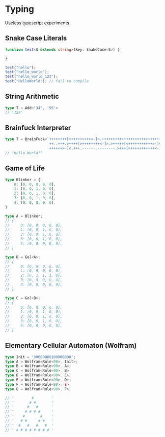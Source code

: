 # Typing

Useless typescript experiments

## Snake Case Literals

```typescript
function test<S extends string>(key: SnakeCase<S>) {

}

test("hello");
test("hello_world");
test("hello_world_123");
test("HelloWorld"); // fail to compile
```

## String Arithmetic

```typescript
type T = Add<'34', '95'>
// '129'
```

## Brainfuck Interpreter

```typescript
type T = BrainFuck<`++++++++[>+++++++++<-]>.+++++++++++++++++++++++++++++.+++++
                    ++..+++.>++++[>++++++++<-]>.>+++++[<+++++++++++>-]<.>++++[<
                    ++++++>-]<.+++.------.--------.>+++[>+++++++++++<-]>.`>
// 'Hello World!'
```

## Game of Life

```typescript
type Blinker = {
    0: [0, 0, 0, 0, 0],
    1: [0, 0, 1, 0, 0],
    2: [0, 0, 1, 0, 0],
    3: [0, 0, 1, 0, 0],
    4: [0, 0, 0, 0, 0],
}

type A = Blinker;
// {
//     0: [0, 0, 0, 0, 0],
//     1: [0, 0, 1, 0, 0],
//     2: [0, 0, 1, 0, 0],
//     3: [0, 0, 1, 0, 0],
//     4: [0, 0, 0, 0, 0],
// }

type B = Gol<A>;
// {
//     0: [0, 0, 0, 0, 0],
//     1: [0, 0, 0, 0, 0],
//     2: [0, 1, 1, 1, 0],
//     3: [0, 0, 0, 0, 0],
//     4: [0, 0, 0, 0, 0],
// }

type C = Gol<B>;
// {
//     0: [0, 0, 0, 0, 0],
//     1: [0, 0, 1, 0, 0],
//     2: [0, 0, 1, 0, 0],
//     3: [0, 0, 1, 0, 0],
//     4: [0, 0, 0, 0, 0],
// }
```

## Elementary Cellular Automaton (Wolfram)

```typescript
type Init = '00000000100000000';
type A = Wolfram<Rule<90>, Init>;
type B = Wolfram<Rule<90>, A>;
type C = Wolfram<Rule<90>, B>;
type D = Wolfram<Rule<90>, C>;
type E = Wolfram<Rule<90>, D>;
type F = Wolfram<Rule<90>, E>;
type G = Wolfram<Rule<90>, F>;

// '        #        '
// '       # #       '
// '      #   #      '
// '     # # # #     '
// '    #       #    '
// '   # #     # #   '
// '  #   #   #   #  '
// ' # # # # # # # # '
```